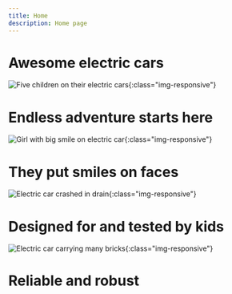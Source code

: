 ```yaml
---
title: Home
description: Home page
---
```


# Awesome electric cars

![Five children on their electric cars](/five-kids-and-cars.jpg){:class="img-responsive"}

# Endless adventure starts here

![Girl with big smile on electric car](/sophie-birthday.jpg){:class="img-responsive"}
# They put smiles on faces


![Electric car crashed in drain](/ethan-crash-drain.jpg){:class="img-responsive"}
# Designed for and tested by kids

![Electric car carrying many bricks](/ethan-bricks.jpg){:class="img-responsive"}
# Reliable and robust